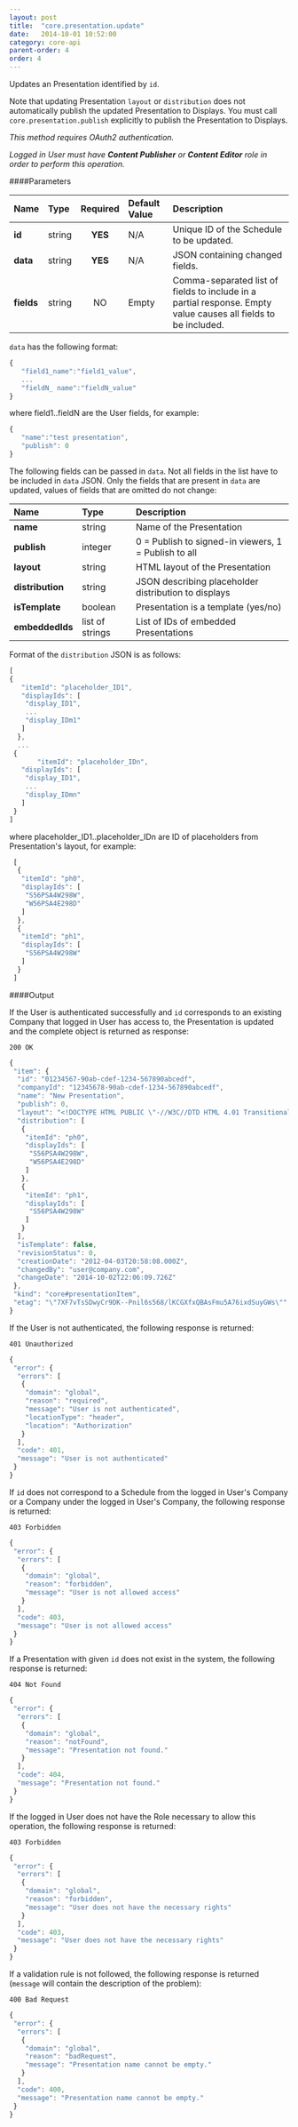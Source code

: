 ```yaml
---
layout: post
title:  "core.presentation.update"
date:   2014-10-01 10:52:00
category: core-api
parent-order: 4
order: 4
---
```


Updates an Presentation identified by `id`. 

Note that updating Presentation `layout` or `distribution` does not automatically publish the updated Presentation to Displays. You must call `core.presentation.publish` explicitly to publish the Presentation to Displays.

*This method requires OAuth2 authentication.*

*Logged in User must have __Content Publisher__ or __Content Editor__ role in order to perform this operation.*

####Parameters

| Name    | Type   | Required | Default Value | Description |
|:--------|:-------|:--------:|:--------------|:------------|
| **id**  | string |  **YES**  | N/A | Unique ID of the Schedule to be updated. |
| **data**  | string |  **YES**  | N/A | JSON containing changed fields. |
| **fields**  | string |  NO  | Empty | Comma-separated list of fields to include in a partial response. Empty value causes all fields to be included. |

`data` has the following format:

 ```javascript
{
	"field1_name":"field1_value",
	...
	"fieldN_ name":"fieldN_value"
}
```
where field1..fieldN are the User fields, for example:

 ```javascript
{
	"name":"test presentation",
	"publish": 0
}
```

The following fields can be passed in `data`. Not all fields in the list have to be included in `data` JSON.
Only the fields that are present in `data` are updated, values of fields that are omitted do not change:


| Name    | Type   | Description |
|:--------|:-------|:------------| 
| **name** | string | Name of the Presentation |
| **publish**  | integer | 0 = Publish to signed-in viewers, 1 = Publish to all |
| **layout**  | string | HTML layout of the Presentation |
| **distribution**  | string | JSON describing placeholder distribution to displays |
| **isTemplate**  | boolean | Presentation is a template (yes/no) | 
| **embeddedIds**  | list of strings | List of IDs of embedded Presentations |

Format of the `distribution` JSON is as follows:

 ```javascript
 [
 {
    "itemId": "placeholder_ID1",
    "displayIds": [
     "display_ID1",
     ...
     "display_IDm1"
    ]
   },
   ...
  {
        "itemId": "placeholder_IDn",
    "displayIds": [
     "display_ID1",
     ...
     "display_IDmn"
    ]
  } 
 ]
```

where placeholder_ID1..placeholder_IDn are ID of placeholders from Presentation's layout, for example:

 ```javascript
  [
   {
    "itemId": "ph0",
    "displayIds": [
     "S56PSA4W298W",
     "W56PSA4E298D"
    ]
   },
   {
    "itemId": "ph1",
    "displayIds": [
     "S56PSA4W298W"
    ]
   }
  ]
```

####Output

If the User is authenticated successfully and `id` corresponds to an existing Company that logged in User has access to, the Presentation is updated and the complete object is returned as response:

```200 OK```


```javascript
{
 "item": {
  "id": "01234567-90ab-cdef-1234-567890abcedf",
  "companyId": "12345678-90ab-cdef-1234-567890abcedf",
  "name": "New Presentation",
  "publish": 0,
  "layout": "<!DOCTYPE HTML PUBLIC \"-//W3C//DTD HTML 4.01 Transitional//EN\">\n<html>\n\t<head>\n\t\t<meta http-equiv=\"content-type\" content=\"text/html; charset=UTF-8\">\n\t\t<title></title>\n\t</head>\n\n\t<body style=\"height:1080px;width:1920px; margin: 0; overflow: hidden;\" >\n\t<div  id=\"ph0\" placeholder=\"true\" style=\"width:400px;height:200px;left:760px;top:376px;z-index:0;position:absolute;\"></div>\n\t<div  id=\"ph1\" placeholder=\"true\" style=\"width:73px;height:38px;left:660px;top:444px;z-index:1;position:absolute;\"></div>\n\t</body>\n\n\t<script language='javascript'>\n\t<!--\n\tvar presentationData = {\n\t\"presentationData\": {\n\t\t\"id\": \"01633350-813b-4124-aef7-11a85a341381\",\n\t\t\"hidePointer\": \"true\",\n\t\t\"donePlaceholder\": null,\n\t\t\"placeholders\": [\n\t\t\t{\n\t\t\t\t\"id\": \"ph0\",\n\t\t\t\t\"type\": \"playlist\",\n\t\t\t\t\"timeDefined\": \"false\",\n\t\t\t\t\"startDate\": \"08/28/14 2:27 PM\",\n\t\t\t\t\"endDate\": null,\n\t\t\t\t\"startTime\": null,\n\t\t\t\t\"endTime\": null,\n\t\t\t\t\"recurrenceType\": \"Daily\",\n\t\t\t\t\"recurrenceFrequency\": \"1\",\n\t\t\t\t\"recurrenceAbsolute\": \"true\",\n\t\t\t\t\"recurrenceDayOfWeek\": \"0\",\n\t\t\t\t\"recurrenceDayOfMonth\": \"0\",\n\t\t\t\t\"recurrenceWeekOfMonth\": \"0\",\n\t\t\t\t\"recurrenceMonthOfYear\": \"0\",\n\t\t\t\t\"visibility\": \"true\",\n\t\t\t\t\"transition\": \"none\",\n\t\t\t\t\"items\": [\n\t\t\t\t\t{\n\t\t\t\t\t\t\"name\": \"Text Item\",\n\t\t\t\t\t\t\"duration\": \"10\",\n\t\t\t\t\t\t\"type\": \"text\",\n\t\t\t\t\t\t\"objectReference\": null,\n\t\t\t\t\t\t\"index\": \"0\",\n\t\t\t\t\t\t\"playUntilDone\": \"false\",\n\t\t\t\t\t\t\"objectData\": \"<font size=\\\"7\\\">123</font>\",\n\t\t\t\t\t\t\"additionalParams\": null,\n\t\t\t\t\t\t\"timeDefined\": \"false\",\n\t\t\t\t\t\t\"startDate\": null,\n\t\t\t\t\t\t\"endDate\": null,\n\t\t\t\t\t\t\"startTime\": null,\n\t\t\t\t\t\t\"endTime\": null,\n\t\t\t\t\t\t\"recurrenceType\": \"Daily\",\n\t\t\t\t\t\t\"recurrenceFrequency\": \"1\",\n\t\t\t\t\t\t\"recurrenceAbsolute\": \"true\",\n\t\t\t\t\t\t\"recurrenceDayOfWeek\": \"0\",\n\t\t\t\t\t\t\"recurrenceDayOfMonth\": \"1\",\n\t\t\t\t\t\t\"recurrenceWeekOfMonth\": \"0\",\n\t\t\t\t\t\t\"recurrenceMonthOfYear\": \"0\"\n\t\t\t\t\t}\n\t\t\t\t]\n\t\t\t},\n\t\t\t{\n\t\t\t\t\"id\": \"ph1\",\n\t\t\t\t\"type\": \"playlist\",\n\t\t\t\t\"timeDefined\": \"false\",\n\t\t\t\t\"startDate\": \"09/30/14 3:26 PM\",\n\t\t\t\t\"endDate\": null,\n\t\t\t\t\"startTime\": null,\n\t\t\t\t\"endTime\": null,\n\t\t\t\t\"recurrenceType\": \"Daily\",\n\t\t\t\t\"recurrenceFrequency\": \"1\",\n\t\t\t\t\"recurrenceAbsolute\": \"true\",\n\t\t\t\t\"recurrenceDayOfWeek\": \"0\",\n\t\t\t\t\"recurrenceDayOfMonth\": \"0\",\n\t\t\t\t\"recurrenceWeekOfMonth\": \"0\",\n\t\t\t\t\"recurrenceMonthOfYear\": \"0\",\n\t\t\t\t\"visibility\": \"true\",\n\t\t\t\t\"transition\": \"none\",\n\t\t\t\t\"items\": [\n\t\t\t\t\t{\n\t\t\t\t\t\t\"name\": \"Text Item\",\n\t\t\t\t\t\t\"duration\": \"10\",\n\t\t\t\t\t\t\"type\": \"text\",\n\t\t\t\t\t\t\"objectReference\": null,\n\t\t\t\t\t\t\"index\": \"0\",\n\t\t\t\t\t\t\"playUntilDone\": \"false\",\n\t\t\t\t\t\t\"objectData\": \"<b><font color=\\\"#9900ff\\\">test</font></b>\",\n\t\t\t\t\t\t\"additionalParams\": null,\n\t\t\t\t\t\t\"timeDefined\": \"false\",\n\t\t\t\t\t\t\"startDate\": null,\n\t\t\t\t\t\t\"endDate\": null,\n\t\t\t\t\t\t\"startTime\": null,\n\t\t\t\t\t\t\"endTime\": null,\n\t\t\t\t\t\t\"recurrenceType\": \"Daily\",\n\t\t\t\t\t\t\"recurrenceFrequency\": \"1\",\n\t\t\t\t\t\t\"recurrenceAbsolute\": \"true\",\n\t\t\t\t\t\t\"recurrenceDayOfWeek\": \"0\",\n\t\t\t\t\t\t\"recurrenceDayOfMonth\": \"1\",\n\t\t\t\t\t\t\"recurrenceWeekOfMonth\": \"0\",\n\t\t\t\t\t\t\"recurrenceMonthOfYear\": \"0\"\n\t\t\t\t\t}\n\t\t\t\t]\n\t\t\t}\n\t\t]\n\t}\n};\n\t//-->\n\t</script>\n</html>\n",
  "distribution": [
   {
    "itemId": "ph0",
    "displayIds": [
     "S56PSA4W298W",
     "W56PSA4E298D"
    ]
   },
   {
    "itemId": "ph1",
    "displayIds": [
     "S56PSA4W298W"
    ]
   }
  ],
  "isTemplate": false,
  "revisionStatus": 0,
  "creationDate": "2012-04-03T20:58:08.000Z",
  "changedBy": "user@company.com",
  "changeDate": "2014-10-02T22:06:09.726Z"
 },
 "kind": "core#presentationItem",
 "etag": "\"7XF7vTsSDwyCr9DK--Pnil6s568/lKCGXfxQBAsFmu5A76ixdSuyGWs\""
}
```

If the User is not authenticated, the following response is returned:

```401 Unauthorized```
 
```javascript
{
 "error": {
  "errors": [
   {
    "domain": "global",
    "reason": "required",
    "message": "User is not authenticated",
    "locationType": "header",
    "location": "Authorization"
   }
  ],
  "code": 401,
  "message": "User is not authenticated"
 }
}
```

If `id` does not correspond to a Schedule from the logged in User's Company or a Company under the logged in User's Company, the following response is returned:

```403 Forbidden```
 
```javascript
{
 "error": {
  "errors": [
   {
    "domain": "global",
    "reason": "forbidden",
    "message": "User is not allowed access"
   }
  ],
  "code": 403,
  "message": "User is not allowed access"
 }
}
```

If a Presentation with given `id` does not exist in the system, the following response is returned:

```404 Not Found```
 
```javascript
{
 "error": {
  "errors": [
   {
    "domain": "global",
    "reason": "notFound",
    "message": "Presentation not found."
   }
  ],
  "code": 404,
  "message": "Presentation not found."
 }
}
```


If the logged in User does not have the Role necessary to allow this operation, the following response is returned:

```403 Forbidden```
 
```javascript
{
 "error": {
  "errors": [
   {
    "domain": "global",
    "reason": "forbidden",
    "message": "User does not have the necessary rights"
   }
  ],
  "code": 403,
  "message": "User does not have the necessary rights"
 }
}
```

If a validation rule is not followed, the following response is returned (`message` will contain the description of the problem):

```400 Bad Request```
 
```javascript  
{
 "error": {
  "errors": [
   {
    "domain": "global",
    "reason": "badRequest",
    "message": "Presentation name cannot be empty."
   }
  ],
  "code": 400,
  "message": "Presentation name cannot be empty."
 }
}
``` 
